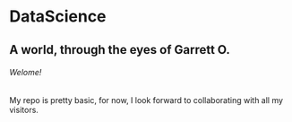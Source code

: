 # DataScience
## A world, through the eyes of Garrett O. 
###### Welome!
My repo is pretty basic, for now, I look forward to collaborating with all my visitors.

